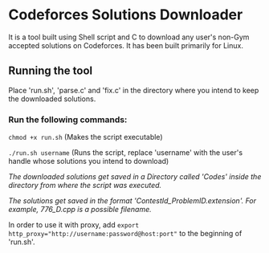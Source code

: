 # Codeforces Solutions Downloader
It is a tool built using Shell script and C to download any user's non-Gym accepted solutions on Codeforces. It has been built primarily for Linux.
## Running the tool
Place 'run.sh', 'parse.c' and 'fix.c' in the directory where you intend to keep the downloaded solutions.
### Run the following commands:
`chmod +x run.sh` (Makes the script executable)

`./run.sh username` (Runs the script, replace 'username' with the user's handle whose solutions you intend to download)


*The downloaded solutions get saved in a Directory called 'Codes' inside the directory from where the script was executed.*

*The solutions get saved in the format 'ContestId_ProblemID.extension'. For example, 776_D.cpp is a possible filename.*


In order to use it with proxy, add `export http_proxy="http://username:password@host:port"` to the beginning of 'run.sh'.
